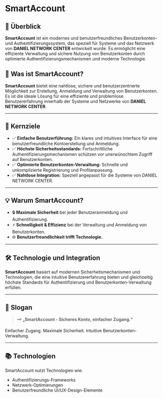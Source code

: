 # SmartAccount  

## 🚀 Überblick  
**SmartAccount** ist ein modernes und benutzerfreundliches Benutzerkonten- und Authentifizierungssystem, das speziell für Systeme und das Netzwerk von **DANIEL NETWORK CENTER** entwickelt wurde. Es ermöglicht eine effiziente Verwaltung und sichere Nutzung von Benutzerkonten durch optimierte Authentifizierungsmechanismen und moderne Technologie.  

## 🔑 Was ist SmartAccount?  
**SmartAccount** bietet eine nahtlose, sichere und benutzerzentrierte Möglichkeit zur Erstellung, Anmeldung und Verwaltung von Benutzerkonten. Es ist die ideale Lösung für eine effiziente und problemlose Benutzererfahrung innerhalb der Systeme und Netzwerke von **DANIEL NETWORK CENTER**.  

---

## 🎯 **Kernziele**  

- ✅ **Einfache Benutzerführung:** Ein klares und intuitives Interface für eine benutzerfreundliche Kontoerstellung und Anmeldung.  
- ✅ **Höchste Sicherheitsstandards:** Fortschrittliche Authentifizierungsmechanismen schützen vor unerwünschtem Zugriff auf Benutzerkonten.  
- ✅ **Optimierte Benutzerkonten-Verwaltung:** Schnelle und unkomplizierte Registrierung und Profilanpassung.  
- ✅ **Nahtlose Integration:** Speziell angepasst für die Systeme von DANIEL NETWORK CENTER.  

---

## 💡 **Warum SmartAccount?**  

- 🔒 **Maximale Sicherheit** bei jeder Benutzeranmeldung und Authentifizierung.  
- ⚡ **Schnelligkeit & Effizienz** bei der Verwaltung und Anmeldung von Benutzerkonten.  
- 🌐 **Benutzerfreundlichkeit trifft Technologie.**  

---

## 🛠️ Technologie und Integration  

**SmartAccount** basiert auf modernen Sicherheitsmechanismen und Technologien, die eine intuitive Benutzererfahrung bieten und gleichzeitig höchste Standards für Authentifizierung und Benutzerkonten-Verwaltung erfüllen.  

---

## 💬 **Slogan**  

> 🗝️ **„SmartAccount - Sicheres Konto, einfacher Zugang.“**  

Einfacher Zugang. Maximale Sicherheit. Intuitive Benutzerkonten-Verwaltung.  

---

## 📚 **Technologien**  
SmartAccount nutzt Technologien wie:  
- Authentifizierungs-Frameworks  
- Netzwerk-Optimierungen  
- Benutzerfreundliche UI/UX-Design-Elemente  
